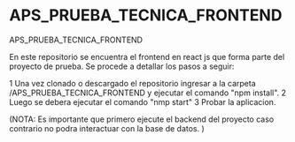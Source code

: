 # APS_PRUEBA_TECNICA_FRONTEND
APS_PRUEBA_TECNICA_FRONTEND

En este repositorio se encuentra el frontend en react js que forma parte del proyecto de prueba.
Se procede a detallar los pasos a seguir:

1 Una vez clonado o descargado el repositorio ingresar a la carpeta /APS_PRUEBA_TECNICA_FRONTEND y ejecutar el comando "npm install".
2 Luego se debera ejecutar el comando "nmp start"
3 Probar la aplicacion.

(NOTA: Es importante que primero ejecute el backend del proyecto caso contrario no podra interactuar con la base de datos. )
